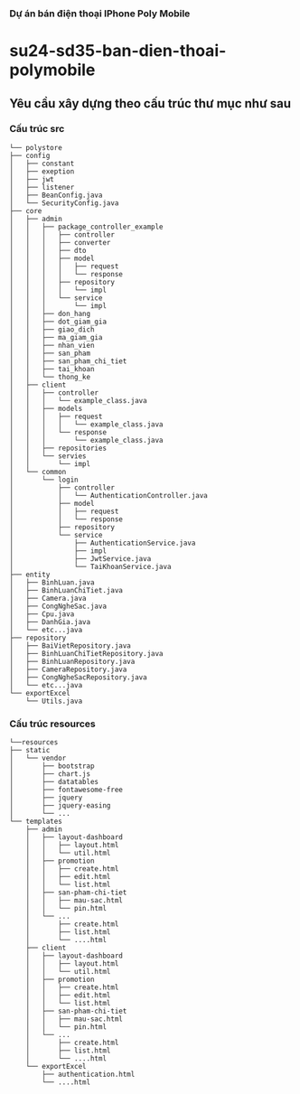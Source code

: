 ### Dự án bán điện thoại IPhone Poly Mobile
# su24-sd35-ban-dien-thoai-polymobile


## Yêu cầu xây dựng theo cấu trúc thư mục như sau

### Cấu trúc src

    └── polystore
    ├── config
    │   ├── constant
    │   ├── exeption
    │   ├── jwt
    │   ├── listener
    │   ├── BeanConfig.java
    │   └── SecurityConfig.java
    ├── core
    │   ├── admin
    │   │   ├── package_controller_example
    │   │   │   ├── controller
    │   │   │   ├── converter
    │   │   │   ├── dto
    │   │   │   ├── model
    │   │   │   │   ├── request
    │   │   │   │   └── response
    │   │   │   ├── repository
    │   │   │   │   └── impl
    │   │   │   └── service
    │   │   │       └── impl
    │   │   ├── don_hang
    │   │   ├── dot_giam_gia
    │   │   ├── giao_dich
    │   │   ├── ma_giam_gia
    │   │   ├── nhan_vien
    │   │   ├── san_pham
    │   │   ├── san_pham_chi_tiet
    │   │   ├── tai_khoan
    │   │   └── thong_ke
    │   ├── client
    │   │   ├── controller
    │   │   │   └── example_class.java
    │   │   ├── models
    │   │   │   ├── request
    │   │   │   │   └── example_class.java
    │   │   │   └── response
    │   │   │       └── example_class.java
    │   │   ├── repositories
    │   │   └── servies
    │   │       └── impl
    │   └── common
    │       └── login
    │           ├── controller
    │           │   └── AuthenticationController.java
    │           ├── model
    │           │   ├── request
    │           │   └── response
    │           ├── repository
    │           └── service
    │               ├── AuthenticationService.java
    │               ├── impl
    │               ├── JwtService.java
    │               └── TaiKhoanService.java
    ├── entity
    │   ├── BinhLuan.java
    │   ├── BinhLuanChiTiet.java
    │   ├── Camera.java
    │   ├── CongNgheSac.java
    │   ├── Cpu.java
    │   ├── DanhGia.java
    │   └── etc...java
    ├── repository
    │   ├── BaiVietRepository.java
    │   ├── BinhLuanChiTietRepository.java
    │   ├── BinhLuanRepository.java
    │   ├── CameraRepository.java
    │   ├── CongNgheSacRepository.java
    │   └── etc...java
    └── exportExcel
        └── Utils.java

### Cấu trúc resources

    └──resources
    ├── static
    │   └── vendor
    │       ├── bootstrap
    │       ├── chart.js
    │       ├── datatables
    │       ├── fontawesome-free
    │       ├── jquery
    │       ├── jquery-easing        
    │       └── ...
    └── templates
        ├── admin
        │   ├── layout-dashboard
        │   │   ├── layout.html
        │   │   └── util.html
        │   ├── promotion
        │   │   ├── create.html
        │   │   ├── edit.html
        │   │   └── list.html
        │   ├── san-pham-chi-tiet
        │   │   ├── mau-sac.html
        │   │   └── pin.html
        │   └── ...
        │       ├── create.html            
        │       ├── list.html
        │       └── ....html
        ├── client
        │   ├── layout-dashboard
        │   │   ├── layout.html
        │   │   └── util.html
        │   ├── promotion
        │   │   ├── create.html
        │   │   ├── edit.html
        │   │   └── list.html
        │   ├── san-pham-chi-tiet
        │   │   ├── mau-sac.html
        │   │   └── pin.html
        │   └── ...
        │       ├── create.html            
        │       ├── list.html
        │       └── ....html
        └── exportExcel
            ├── authentication.html
            └── ....html


        
